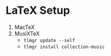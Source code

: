 LaTeX Setup
===========

1. MacTeX
2. MusiXTeX
   - ```tlmgr update --self```
   - ```tlmgr install collection-music```
